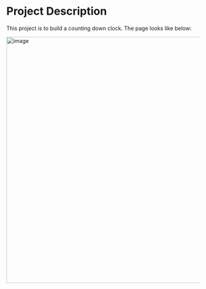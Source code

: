 # Project Description

This project is to build a counting down clock. The page looks like below:

<img width="643" alt="image" src="https://user-images.githubusercontent.com/105665790/216437013-1947d545-2728-4b1c-aff5-3789666ea3f6.png">
